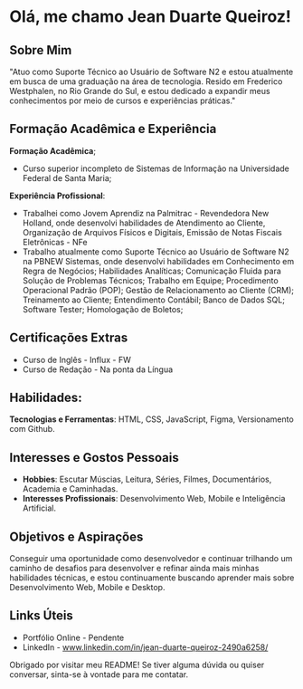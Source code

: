 # Olá, me chamo Jean Duarte Queiroz!

## Sobre Mim
"Atuo como Suporte Técnico ao Usuário de Software N2 e estou atualmente em busca de uma graduação na área de tecnologia. Resido em Frederico Westphalen, no Rio Grande do Sul, e estou dedicado a expandir meus conhecimentos por meio de cursos e experiências práticas."

## Formação Acadêmica e Experiência
**Formação Acadêmica**;
- Curso superior incompleto de Sistemas de Informação na Universidade Federal de Santa Maria;

**Experiência Profissional**:
- Trabalhei como Jovem Aprendiz na Palmitrac - Revendedora New Holland, onde desenvolvi habilidades de Atendimento ao Cliente,  Organização de Arquivos Físicos e Digitais, Emissão de Notas Fiscais Eletrônicas - NFe
- Trabalho atualmente como Suporte Técnico ao Usuário de Software N2 na PBNEW Sistemas, onde desenvolvi habilidades em Conhecimento em Regra de Negócios; Habilidades Analíticas; Comunicação Fluida para Solução de Problemas Técnicos; Trabalho em Equipe; Procedimento Operacional Padrão (POP); Gestão de Relacionamento ao Cliente (CRM); Treinamento ao Cliente; Entendimento Contábil; Banco de Dados SQL; Software Tester; Homologação de Boletos;

## Certificações Extras
- Curso de Inglês - Influx - FW
- Curso de Redação - Na ponta da Língua

## Habilidades:

**Tecnologias e Ferramentas**: HTML, CSS, JavaScript, Figma, Versionamento com Github.

## Interesses e Gostos Pessoais

- **Hobbies**:  Escutar Múscias, Leitura, Séries, Filmes, Documentários, Academia e Caminhadas.
- **Interesses Profissionais**: Desenvolvimento Web, Mobile e Inteligência Artificial.

## Objetivos e Aspirações

Conseguir uma oportunidade como desenvolvedor e continuar trilhando um caminho de desafios para desenvolver e refinar ainda mais minhas habilidades técnicas, e estou continuamente buscando aprender mais sobre Desenvolvimento Web, Mobile e Desktop.

## Links Úteis

- Portfólio Online - Pendente
- LinkedIn - www.linkedin.com/in/jean-duarte-queiroz-2490a6258/

Obrigado por visitar meu README! Se tiver alguma dúvida ou quiser conversar, sinta-se à vontade para me contatar.

